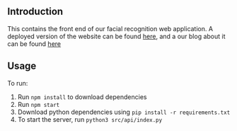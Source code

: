 ## Introduction

This contains the front end of our facial recognition web application. A deployed version of the website can be found [here](https://nicole9925.github.io/facial-analysis-frontend/), and a our blog about it can be found [here](https://michael4706.github.io/XAI_Website/)

## Usage
To run:

1. Run `npm install` to download dependencies
2. Run `npm start`
3. Download python dependencies using `pip install -r requirements.txt`
4. To start the server, run `python3 src/api/index.py`


